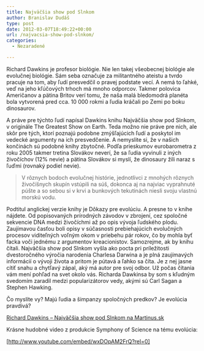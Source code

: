 ```yaml
---
title: Najväčšia show pod Slnkom
author: Branislav Dudáš
type: post
date: 2012-03-07T18:49:22+00:00
url: /najvacsia-show-pod-slnkom/
categories:
  - Nezaradené

---
```

Richard Dawkins je profesor biológie. Nie len takej všeobecnej biológie ale evolučnej biológie. Sám seba označuje za militantného ateistu a tvrdo pracuje na tom, aby ľudí presvedčil o pravej podstate vecí. A nemá to ľahké, veď na jeho kľúčových trhoch má mnoho odporcov. Takmer polovica Američanov a pätina Britov verí tomu, že naša malá bledomodrá planéta bola vytvorená pred cca. 10 000 rokmi a ľudia kráčali po Zemi po boku dinosaurov.

A práve pre týchto ľudí napísal Dawkins knihu Najväčšia show pod Slnkom, v originále The Greatest Show on Earth. Teda možno nie práve pre nich, ale skôr pre tých, ktorí poznajú podobne zmýšľajúcich ľudí a poskytol im vedecké argumenty na ich presvedčenie. A nemyslite si, že v našich končinách sú podobné knihy zbytočné. Podľa prieskumov eurobarometra z roku 2005 takmer tretina Slovákov neverí, že sa ľudia vyvinuli z iných živočíchov (12% nevie) a pätina Slovákov si myslí, že dinosaury žili naraz s ľuďmi (rovnaký podiel nevie).

> V rôznych bodoch evolučnej histórie, jednotlivci z mnohých rôznych živočíšnych skupín vstúpili na súš, dokonca aj na najviac vyprahnuté púšte a so sebou si v krvi a bunkových tekutinách niesli svoju vlastnú morskú vodu.

Podtitul anglickej verzie knihy je Dôkazy pre evolúciu. A presne to v knihe nájdete. Od popisovaných prírodných závodov v zbrojení, cez spoločné sekvencie DNA medzi živočíchmi až po opis vývoja ľudského plodu. Zaujímavou časťou boli opisy v súčasnosti prebiehajúcich evolučných procesov viditeľných voľným okom v priebehu pár rokov, čo by mohla byť facka voči jednému z argumentov kreacionistov. Samozrejme, ak by knihu čítali. Najväčšia show pod Slnkom vyšla ako pocta pri príležitosti dvestoročného výročia narodenia Charlesa Darwina a je plná zaujímavých informácií o vývoji života a pritom je pútavá a ľahko sa číta. Je z nej jasne cítiť snahu a chytľavý zápal, aký má autor pre svoj odbor. Už počas čítania vám mení pohľad na svet okolo vás. Richarda Dawkinsa by som s kľudným svedomím zaradil medzi popularizátorov vedy, akými sú Carl Sagan a Stephen Hawking.

Čo myslíte vy? Majú ľudia a šimpanzy spoločných predkov? Je evolúcia pravdivá?

<a title="Největší show pod Sluncem   " href="http://www.martinus.sk/?uItem=104672&z=branod" target="_blank">Richard Dawkins &#8211; Najväčšia show pod Slnkom na Martinus.sk</a>

Krásne hudobné video z produkcie Symphony of Science na tému evolúcia:

[http://www.youtube.com/embed/wxDOpAM2FrQ?rel=0]